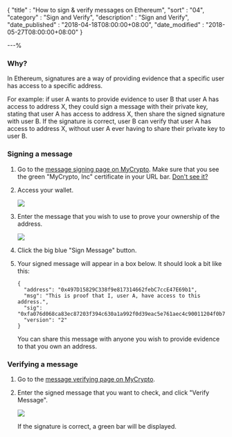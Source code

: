 {
"title"       : "How to sign & verify messages on Ethereum",
"sort"        : "04",
"category"    : "Sign and Verify",
"description" : "Sign and Verify",
"date_published" : "2018-04-18T08:00:00+08:00",
"date_modified"  : "2018-05-27T08:00:00+08:00"
}

---%


### Why?

In Ethereum, signatures are a way of providing evidence that a specific user has access to a specific address.

For example: if user A wants to provide evidence to user B that user A has access to address X, they could sign a message with their private key, stating that user A has access to address X, then share the signed signature with user B. If the signature is correct, user B can verify that user A has access to address X, without user A ever having to share their private key to user B.

### Signing a message

1.  Go to the [message signing page on MyCrypto](https://mycrypto.com/sign-and-verify-message/sign). Make sure that you see the green "MyCrypto, Inc" certificate in your URL bar. [Don't see it?](https://support.mycrypto.com/security/i-cannot-see-the-extended-validation-certificate.html)

2. Access your wallet.

    ![](../images/addresses/signing-and-verifying-messages/accessing-wallet.png)

3.  Enter the message that you wish to use to prove your ownership of the address.

    ![](../images/addresses/signing-and-verifying-messages/signing-message.png)

4.  Click the big blue "Sign Message" button.

5.  Your signed message will appear in a box below. It should look a bit like this:

    ```
    {
      "address": "0x497D15829C338f9e817314662febC7ccE47E69b1",
      "msg": "This is proof that I, user A, have access to this address.",
      "sig": "0xfa076d068ca83ec87203f394c630a1a992f0d39eac5e761aec4c90011204f0b776adf698fe3d626dfd4e7c6ef1f89adb4b9831adaeac72dd19093381265b45471b",
      "version": "2"
    }
    ```

    You can share this message with anyone you wish to provide evidence to that you own an address.

### Verifying a message

1.  Go to the [message verifying page on MyCrypto](https://mycrypto.com/sign-and-verify-message/verify).

2.  Enter the signed message that you want to check, and click "Verify Message".

    ![](../images/addresses/signing-and-verifying-messages/verifying-message.png)

    If the signature is correct, a green bar will be displayed.
